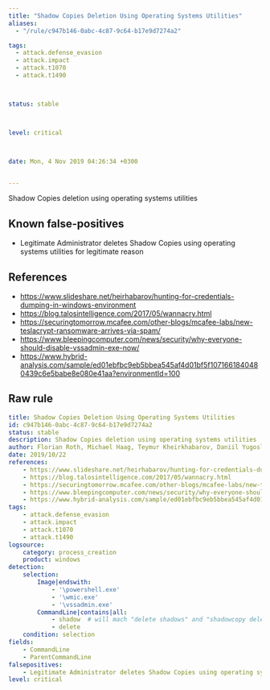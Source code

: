 ```yaml
---
title: "Shadow Copies Deletion Using Operating Systems Utilities"
aliases:
  - "/rule/c947b146-0abc-4c87-9c64-b17e9d7274a2"

tags:
  - attack.defense_evasion
  - attack.impact
  - attack.t1070
  - attack.t1490



status: stable



level: critical



date: Mon, 4 Nov 2019 04:26:34 +0300


---
```


Shadow Copies deletion using operating systems utilities

<!--more-->


## Known false-positives

* Legitimate Administrator deletes Shadow Copies using operating systems utilities for legitimate reason



## References

* https://www.slideshare.net/heirhabarov/hunting-for-credentials-dumping-in-windows-environment
* https://blog.talosintelligence.com/2017/05/wannacry.html
* https://securingtomorrow.mcafee.com/other-blogs/mcafee-labs/new-teslacrypt-ransomware-arrives-via-spam/
* https://www.bleepingcomputer.com/news/security/why-everyone-should-disable-vssadmin-exe-now/
* https://www.hybrid-analysis.com/sample/ed01ebfbc9eb5bbea545af4d01bf5f1071661840480439c6e5babe8e080e41aa?environmentId=100


## Raw rule
```yaml
title: Shadow Copies Deletion Using Operating Systems Utilities
id: c947b146-0abc-4c87-9c64-b17e9d7274a2
status: stable
description: Shadow Copies deletion using operating systems utilities
author: Florian Roth, Michael Haag, Teymur Kheirkhabarov, Daniil Yugoslavskiy, oscd.community
date: 2019/10/22
references:
    - https://www.slideshare.net/heirhabarov/hunting-for-credentials-dumping-in-windows-environment
    - https://blog.talosintelligence.com/2017/05/wannacry.html
    - https://securingtomorrow.mcafee.com/other-blogs/mcafee-labs/new-teslacrypt-ransomware-arrives-via-spam/
    - https://www.bleepingcomputer.com/news/security/why-everyone-should-disable-vssadmin-exe-now/
    - https://www.hybrid-analysis.com/sample/ed01ebfbc9eb5bbea545af4d01bf5f1071661840480439c6e5babe8e080e41aa?environmentId=100
tags:
    - attack.defense_evasion
    - attack.impact
    - attack.t1070
    - attack.t1490
logsource:
    category: process_creation
    product: windows
detection:
    selection:
        Image|endswith:
            - '\powershell.exe'
            - '\wmic.exe'
            - '\vssadmin.exe'
        CommandLine|contains|all:
            - shadow  # will mach "delete shadows" and "shadowcopy delete"
            - delete
    condition: selection
fields:
    - CommandLine
    - ParentCommandLine
falsepositives:
    - Legitimate Administrator deletes Shadow Copies using operating systems utilities for legitimate reason
level: critical

```
